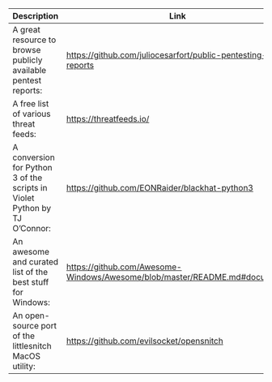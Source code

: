 Description | Link
------------ | ------------
A great resource to browse publicly available pentest reports: | https://github.com/juliocesarfort/public-pentesting-reports
A free list of various threat feeds: | https://threatfeeds.io/
A conversion for Python 3 of the scripts in Violet Python by TJ O’Connor: | https://github.com/EONRaider/blackhat-python3
An awesome and curated list of the best stuff for Windows: | https://github.com/Awesome-Windows/Awesome/blob/master/README.md#documents
An open-source port of the littlesnitch MacOS utility: | https://github.com/evilsocket/opensnitch
